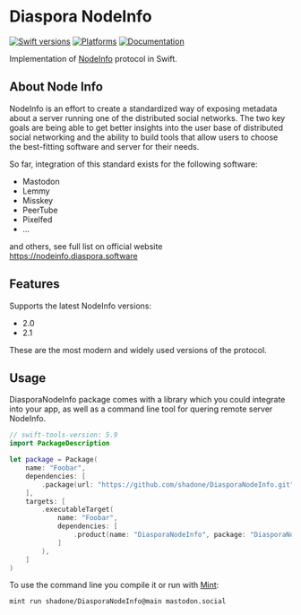 # Diaspora NodeInfo

[![Swift versions][swift versions badge]][swift versions]
[![Platforms][platforms badge]][platforms]
[![Documentation][documentation badge]][documentation]

Implementation of [NodeInfo](https://nodeinfo.diaspora.software) protocol in Swift.

## About Node Info

NodeInfo is an effort to create a standardized way of exposing metadata about a server running one of the distributed social networks. The two key goals are being able to get better insights into the user base of distributed social networking and the ability to build tools that allow users to choose the best-fitting software and server for their needs.

So far, integration of this standard exists for the following software:

- Mastodon
- Lemmy
- Misskey
- PeerTube
- Pixelfed
- ...

and others, see full list on official website https://nodeinfo.diaspora.software

## Features

Supports the latest NodeInfo versions:
- 2.0
- 2.1

These are the most modern and widely used versions of the protocol.

## Usage

DiasporaNodeInfo package comes with a library which you could integrate into your app, as well as a command line tool for quering remote server NodeInfo.

```swift
// swift-tools-version: 5.9
import PackageDescription

let package = Package(
    name: "Foobar",
    dependencies: [
        .package(url: "https://github.com/shadone/DiasporaNodeInfo.git", from: "1.0.0"),
    ],
    targets: [
        .executableTarget(
            name: "Foobar",
            dependencies: [
                .product(name: "DiasporaNodeInfo", package: "DiasporaNodeInfo"),
            ]
        ),
    ]
)
```

To use the command line you compile it or run with [Mint](https://github.com/yonaskolb/Mint):

```sh
mint run shadone/DiasporaNodeInfo@main mastodon.social
```

[swift versions]: https://swiftpackageindex.com/shadone/DiasporaNodeInfo
[swift versions badge]: https://img.shields.io/endpoint?url=https%3A%2F%2Fswiftpackageindex.com%2Fapi%2Fpackages%2Fshadone%2FDiasporaNodeInfo%2Fbadge%3Ftype%3Dswift-versions
[platforms]: https://swiftpackageindex.com/shadone/DiasporaNodeInfo
[platforms badge]: https://img.shields.io/endpoint?url=https%3A%2F%2Fswiftpackageindex.com%2Fapi%2Fpackages%2Fshadone%2FDiasporaNodeInfo%2Fbadge%3Ftype%3Dplatforms
[documentation]: https://swiftpackageindex.com/shadone/DiasporaNodeInfo/main/documentation
[documentation badge]: https://img.shields.io/badge/Documentation-DocC-blue
